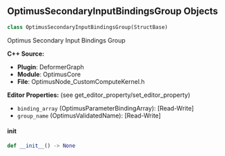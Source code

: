 ## OptimusSecondaryInputBindingsGroup Objects

```python
class OptimusSecondaryInputBindingsGroup(StructBase)
```

Optimus Secondary Input Bindings Group

**C++ Source:**

- **Plugin**: DeformerGraph
- **Module**: OptimusCore
- **File**: OptimusNode_CustomComputeKernel.h

**Editor Properties:** (see get_editor_property/set_editor_property)

- ``binding_array`` (OptimusParameterBindingArray):  [Read-Write]
- ``group_name`` (OptimusValidatedName):  [Read-Write]

<a id="unreal.OptimusSecondaryInputBindingsGroup.__init__"></a>

#### __init__

```python
def __init__() -> None
```

<a id="unreal.OptimusShaderText"></a>